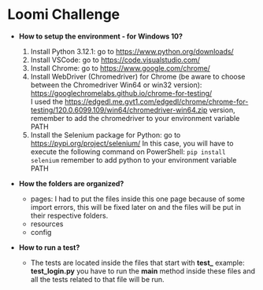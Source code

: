 # Loomi Challenge

- <b>How to setup the environment - for Windows 10?</b><br>
  1. Install Python 3.12.1: go to https://www.python.org/downloads/
  2. Install VSCode: go to https://code.visualstudio.com/
  3. Install Chrome: go to https://www.google.com/chrome/
  4. Install WebDriver (Chromedriver) for Chrome (be aware to choose between the Chromedriver Win64 or win32 version): https://googlechromelabs.github.io/chrome-for-testing/ <br>
     I used the https://edgedl.me.gvt1.com/edgedl/chrome/chrome-for-testing/120.0.6099.109/win64/chromedriver-win64.zip version, remember to add the chromedriver to your environment variable PATH
  5. Install the Selenium package for Python: go to https://pypi.org/project/selenium/
     In this case, you will have to execute the following command on PowerShell: <code>pip install selenium</code> remember to add python to your environment variable PATH

- <b>How the folders are organized?</b>
  - pages: I had to put the files inside this one page because of some import errors, this will be fixed later on and the files will be put in their respective folders.
  - resources
  - config

- <b>How to run a test?</b>
  - The tests are located inside the files that start with <b>test_</b> example: <b>test_login.py</b> you have to run the __main__ method inside these files and all the tests related to that file will be run.



